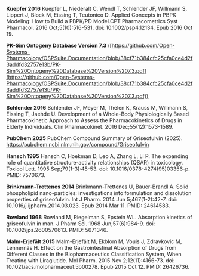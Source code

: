 **Kuepfer 2016** Kuepfer L, Niederalt C, Wendl T, Schlender JF, Willmann S, Lippert J, Block M, Eissing T, Teutonico D. Applied Concepts in PBPK Modeling: How to Build a PBPK/PD Model.CPT Pharmacometrics Syst Pharmacol. 2016 Oct;5(10):516-531. doi: 10.1002/psp4.12134. Epub 2016 Oct 19. 	

**PK-Sim Ontogeny Database Version 7.3** ([https://github.com/Open-Systems-Pharmacology/OSPSuite.Documentation/blob/38cf71b384cfc25cfa0ce4d2f3addfd32757e13b/PK-Sim%20Ontogeny%20Database%20Version%207.3.pdf](https://github.com/Open-Systems-Pharmacology/OSPSuite.Documentation/blob/38cf71b384cfc25cfa0ce4d2f3addfd32757e13b/PK-Sim%20Ontogeny%20Database%20Version%207.3.pdf))	

**Schlender 2016** Schlender JF, Meyer M, Thelen K, Krauss M, Willmann S, Eissing T, Jaehde U. Development of a Whole-Body Physiologically Based Pharmacokinetic Approach to Assess the Pharmacokinetics of Drugs in Elderly Individuals. Clin Pharmacokinet. 2016 Dec;55(12):1573-1589. 	

**PubChem 2025** PubChem Compound Summary of Griseofulvin (2025). https://pubchem.ncbi.nlm.nih.gov/compound/Griseofulvin

**Hansch 1995** Hansch C, Hoekman D, Leo A, Zhang L, Li P. The expanding role of quantitative structure-activity relationships (QSAR) in toxicology. Toxicol Lett. 1995 Sep;79(1-3):45-53. doi: 10.1016/0378-4274(95)03356-p. PMID: 7570673.

**Brinkmann-Trettenes 2014** Brinkmann-Trettenes U, Bauer-Brandl A. Solid phospholipid nano-particles: investigations into formulation and dissolution properties of griseofulvin. Int J Pharm. 2014 Jun 5;467(1-2):42-7. doi: 10.1016/j.ijpharm.2014.03.023. Epub 2014 Mar 11. PMID: 24614583.

**Rowland 1968** Rowland M, Riegelman S, Epstein WL. Absorption kinetics of griseofulvin in man. J Pharm Sci. 1968 Jun;57(6):984-9. doi: 10.1002/jps.2600570613. PMID: 5671346.

**Malm-Erjefält 2015** Malm-Erjefält M, Ekblom M, Vouis J, Zdravkovic M, Lennernäs H. Effect on the Gastrointestinal Absorption of Drugs from Different Classes in the Biopharmaceutics Classification System, When Treating with Liraglutide. Mol Pharm. 2015 Nov 2;12(11):4166-73. doi: 10.1021/acs.molpharmaceut.5b00278. Epub 2015 Oct 12. PMID: 26426736.
